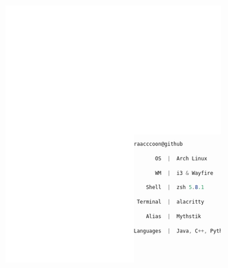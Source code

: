 <img align="center" src="header.svg" width="1000" height="300">

<img align="left" src="animation.svg" width="300" height="300">

```csharp                                    
raacccoon@github
         
       OS  |  Arch Linux
       
       WM  |  i3 & Wayfire
       
    Shell  |  zsh 5.8.1
    
 Terminal  |  alacritty
 
    Alias  |  Mythstik
    
Languages  |  Java, C++, Python, HTML, CSS, JavaScript, PHP, SQL    

```

